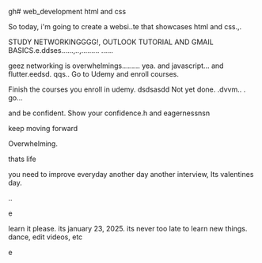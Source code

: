 gh# web_development
html and css

So today, i'm going to create a websi..te that showcases html and css.,.

STUDY NETWORKINGGGG!, OUTLOOK TUTORIAL AND GMAIL BASICS.e.ddses......,..,.........
......

geez networking is overwhelmings.........
yea.
and javascript...
and flutter.eedsd.
qqs..
Go to Udemy and enroll courses.

Finish the courses you enroll in udemy.
dsdsasdd
Not yet done. .dvvm..
.
go...

and be confident.
Show your confidence.h
and eagernessnsn

keep moving forward

Overwhelming.

thats life

you need to improve everyday
another day another interview, Its valentines day.

..

e










learn it please. its january 23, 2025. its never too late to learn new things.
dance, edit videos, etc

e 
